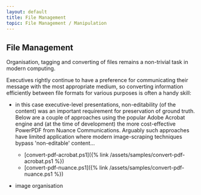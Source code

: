 ```yaml
---
layout: default
title: File Management
topic: File Management / Manipulation
---
```


## File Management
Organisation, tagging and converting of files remains a non-trivial task in modern computing.

Executives rightly continue to have a preference for communicating their message with the most appropriate medium, so converting information efficiently between file formats for various purposes is often a handy skill:

- in this case executive-level presentations, non-editability (of the content) was an important requirement for preservation of ground truth. Below are a couple of approaches using the popular Adobe Acrobat engine and (at the time of development) the more cost-effective PowerPDF from Nuance Communications. Arguably such approaches have limited application where modern image-scraping techniques bypass 'non-editable' content...

  - [convert-pdf-acrobat.ps1]({% link /assets/samples/convert-pdf-acrobat.ps1 %})
  - [convert-pdf-nuance.ps1]({% link /assets/samples/convert-pdf-nuance.ps1 %})

- image organisation
